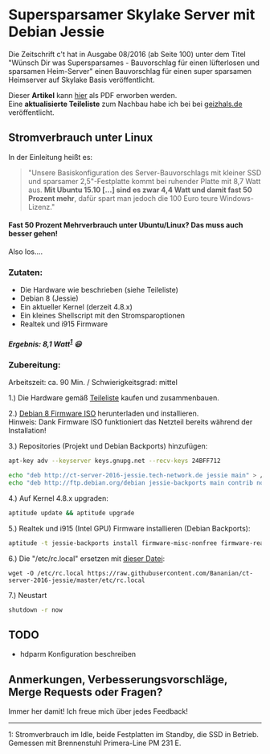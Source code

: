 # Supersparsamer Skylake Server mit Debian Jessie

Die Zeitschrift c't hat in Ausgabe 08/2016 (ab Seite 100) unter dem Titel "Wünsch Dir was Supersparsames -
Bauvorschlag für einen lüfterlosen und sparsamen Heim-Server" einen Bauvorschlag für einen super sparsamen Heimserver auf Skylake Basis veröffentlicht.

Dieser **Artikel** kann [hier](http://heise.de/-3151451) als PDF erworben werden.<br>
Eine **aktualisierte Teileliste** zum Nachbau habe ich bei bei [geizhals.de](http://geizhals.de/?cat=WL-718937) veröffentlicht.

## Stromverbrauch unter Linux
In der Einleitung heißt es:
> "Unsere Basiskonfiguration des Server-Bauvorschlags mit kleiner SSD und sparsamer 2,5"-Festplatte kommt bei ruhender Platte mit 8,7 Watt aus. **Mit Ubuntu 15.10 [...] sind es zwar 4,4 Watt und damit fast 50 Prozent mehr**, dafür spart man jedoch die 100 Euro teure Windows-Lizenz."

#### Fast 50 Prozent Mehrverbrauch unter Ubuntu/Linux? Das muss auch besser gehen!

Also los....

### Zutaten:

 * Die Hardware wie beschrieben (siehe Teileliste)
 * Debian 8 (Jessie)
 * Ein aktueller Kernel (derzeit 4.8.x)
 * Ein kleines Shellscript mit den Stromsparoptionen
 * Realtek und i915 Firmware


##### Ergebnis: 8,1 Watt<sup>[1](#stromverbrauch)</sup> :smiley:

### Zubereitung:

Arbeitszeit: ca. 90 Min. / Schwierigkeitsgrad: mittel

1.) Die Hardware gemäß [Teileliste](http://geizhals.de/?cat=WL-718937) kaufen und zusammenbauen.

2.) [Debian 8 Firmware ISO](http://cdimage.debian.org/cdimage/unofficial/non-free/cd-including-firmware/8.6.0+nonfree/amd64/iso-cd/) herunterladen und installieren.
<br>Hinweis: Dank Firmware ISO funktioniert das Netzteil bereits während der Installation!

3.) Repositories (Projekt und Debian Backports) hinzufügen:
```bash
apt-key adv --keyserver keys.gnupg.net --recv-keys 24BFF712

echo "deb http://ct-server-2016-jessie.tech-network.de jessie main" > /etc/apt/sources.list.d/ct-server-2016-jessie.list
echo "deb http://ftp.debian.org/debian jessie-backports main contrib non-free" > /etc/apt/sources.list.d/jessie-backports.list
```

4.) Auf Kernel 4.8.x upgraden:
```bash
aptitude update && aptitude upgrade
```

5.) Realtek und i915 (Intel GPU) Firmware installieren (Debian Backports):
```bash
aptitude -t jessie-backports install firmware-misc-nonfree firmware-realtek
```

6.) Die "/etc/rc.local" ersetzen mit [dieser Datei](etc/rc.local):
```
wget -O /etc/rc.local https://raw.githubusercontent.com/Bananian/ct-server-2016-jessie/master/etc/rc.local
```
7.) Neustart
```bash
shutdown -r now
```

## TODO
* hdparm Konfiguration beschreiben

## Anmerkungen, Verbesserungsvorschläge, Merge Requests oder Fragen?
Immer her damit! Ich freue mich über jedes Feedback!

---
<a name="stromverbrauch">1</a>: Stromverbrauch im Idle, beide Festplatten im Standby, die SSD in Betrieb. Gemessen mit Brennenstuhl Primera-Line PM 231 E.
